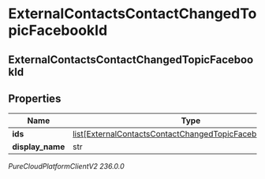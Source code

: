 # ExternalContactsContactChangedTopicFacebookId

## ExternalContactsContactChangedTopicFacebookId

## Properties

|Name | Type | Description | Notes|
|------------ | ------------- | ------------- | -------------|
| **ids** | [list[ExternalContactsContactChangedTopicFacebookScopedId]](ExternalContactsContactChangedTopicFacebookScopedId) |  | [optional] |
| **display_name** | str |  | [optional] |



_PureCloudPlatformClientV2 236.0.0_
